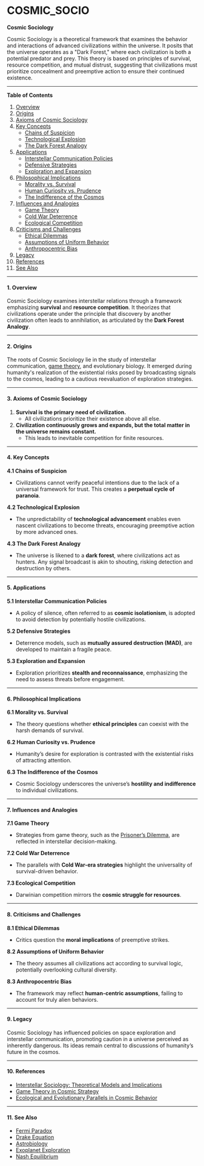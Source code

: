 # COSMIC\_SOCIO

**Cosmic Sociology**

Cosmic Sociology is a theoretical framework that examines the behavior and interactions of advanced civilizations within the universe. It posits that the universe operates as a "Dark Forest," where each civilization is both a potential predator and prey. This theory is based on principles of survival, resource competition, and mutual distrust, suggesting that civilizations must prioritize concealment and preemptive action to ensure their continued existence.

***

**Table of Contents**

1. [Overview](cosmic_socio.md#1-overview)
2. [Origins](cosmic_socio.md#2-origins)
3. [Axioms of Cosmic Sociology](cosmic_socio.md#3-axioms-of-cosmic-sociology)
4. [Key Concepts](cosmic_socio.md#4-key-concepts)
   * [Chains of Suspicion](cosmic_socio.md#41-chains-of-suspicion)
   * [Technological Explosion](cosmic_socio.md#42-technological-explosion)
   * [The Dark Forest Analogy](cosmic_socio.md#43-the-dark-forest-analogy)
5. [Applications](cosmic_socio.md#5-applications)
   * [Interstellar Communication Policies](cosmic_socio.md#51-interstellar-communication-policies)
   * [Defensive Strategies](cosmic_socio.md#52-defensive-strategies)
   * [Exploration and Expansion](cosmic_socio.md#53-exploration-and-expansion)
6. [Philosophical Implications](cosmic_socio.md#6-philosophical-implications)
   * [Morality vs. Survival](cosmic_socio.md#61-morality-vs-survival)
   * [Human Curiosity vs. Prudence](cosmic_socio.md#62-human-curiosity-vs-prudence)
   * [The Indifference of the Cosmos](cosmic_socio.md#63-the-indifference-of-the-cosmos)
7. [Influences and Analogies](cosmic_socio.md#7-influences-and-analogies)
   * [Game Theory](cosmic_socio.md#71-game-theory)
   * [Cold War Deterrence](cosmic_socio.md#72-cold-war-deterrence)
   * [Ecological Competition](cosmic_socio.md#73-ecological-competition)
8. [Criticisms and Challenges](cosmic_socio.md#8-criticisms-and-challenges)
   * [Ethical Dilemmas](cosmic_socio.md#81-ethical-dilemmas)
   * [Assumptions of Uniform Behavior](cosmic_socio.md#82-assumptions-of-uniform-behavior)
   * [Anthropocentric Bias](cosmic_socio.md#83-anthropocentric-bias)
9. [Legacy](cosmic_socio.md#9-legacy)
10. [References](cosmic_socio.md#10-references)
11. [See Also](cosmic_socio.md#11-see-also)

***

#### 1. Overview

Cosmic Sociology examines interstellar relations through a framework emphasizing **survival** and **resource competition**. It theorizes that civilizations operate under the principle that discovery by another civilization often leads to annihilation, as articulated by the **Dark Forest Analogy**.

***

#### 2. Origins

The roots of Cosmic Sociology lie in the study of interstellar communication, [game theory](../society.md), and evolutionary biology. It emerged during humanity's realization of the existential risks posed by broadcasting signals to the cosmos, leading to a cautious reevaluation of exploration strategies.

***

#### 3. Axioms of Cosmic Sociology

1. **Survival is the primary need of civilization.**
   * All civilizations prioritize their existence above all else.
2. **Civilization continuously grows and expands, but the total matter in the universe remains constant.**
   * This leads to inevitable competition for finite resources.

***

#### 4. Key Concepts

**4.1 Chains of Suspicion**

* Civilizations cannot verify peaceful intentions due to the lack of a universal framework for trust. This creates a **perpetual cycle of paranoia**.

**4.2 Technological Explosion**

* The unpredictability of **technological advancement** enables even nascent civilizations to become threats, encouraging preemptive action by more advanced ones.

**4.3 The Dark Forest Analogy**

* The universe is likened to a **dark forest**, where civilizations act as hunters. Any signal broadcast is akin to shouting, risking detection and destruction by others.

***

#### 5. Applications

**5.1 Interstellar Communication Policies**

* A policy of silence, often referred to as **cosmic isolationism**, is adopted to avoid detection by potentially hostile civilizations.

**5.2 Defensive Strategies**

* Deterrence models, such as **mutually assured destruction (MAD)**, are developed to maintain a fragile peace.

**5.3 Exploration and Expansion**

* Exploration prioritizes **stealth and reconnaissance**, emphasizing the need to assess threats before engagement.

***

#### 6. Philosophical Implications

**6.1 Morality vs. Survival**

* The theory questions whether **ethical principles** can coexist with the harsh demands of survival.

**6.2 Human Curiosity vs. Prudence**

* Humanity’s desire for exploration is contrasted with the existential risks of attracting attention.

**6.3 The Indifference of the Cosmos**

* Cosmic Sociology underscores the universe’s **hostility and indifference** to individual civilizations.

***

#### 7. Influences and Analogies

**7.1 Game Theory**

* Strategies from game theory, such as the [Prisoner’s Dilemma](broken-reference), are reflected in interstellar decision-making.

**7.2 Cold War Deterrence**

* The parallels with **Cold War-era strategies** highlight the universality of survival-driven behavior.

**7.3 Ecological Competition**

* Darwinian competition mirrors the **cosmic struggle for resources**.

***

#### 8. Criticisms and Challenges

**8.1 Ethical Dilemmas**

* Critics question the **moral implications** of preemptive strikes.

**8.2 Assumptions of Uniform Behavior**

* The theory assumes all civilizations act according to survival logic, potentially overlooking cultural diversity.

**8.3 Anthropocentric Bias**

* The framework may reflect **human-centric assumptions**, failing to account for truly alien behaviors.

***

#### 9. Legacy

Cosmic Sociology has influenced policies on space exploration and interstellar communication, promoting caution in a universe perceived as inherently dangerous. Its ideas remain central to discussions of humanity’s future in the cosmos.

***

#### 10. References

* [Interstellar Sociology: Theoretical Models and Implications](../uap.md)
* [Game Theory in Cosmic Strategy](../socioeconomic_mobility.md)
* [Ecological and Evolutionary Parallels in Cosmic Behavior](ECOLOGICAL_PARALLELS.md)

***

#### 11. See Also

* [Fermi Paradox](../social_media_metadata.md)
* [Drake Equation](../resource_markets.md)
* [Astrobiology](https://en.wikipedia.org/wiki/Astrobiology)
* [Exoplanet Exploration](https://exoplanets.nasa.gov/)
* [Nash Equilibrium](../../TECHNOLOGY/AI_AUTOPILOT.MD)
